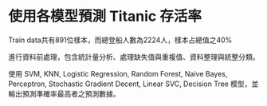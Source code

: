 # 使用各模型預測 Titanic 存活率
Train data共有891位樣本，而總登船人數為2224人，樣本占總值之40%

進行資料前處理，包含統計量分析、處理缺失值與重複值、資料整理與統整分類。

使用 SVM, KNN, Logistic Regression, Random Forest, Naive Bayes, Perceptron, Stochastic Gradient Decent, Linear SVC, Decision Tree 模型，並輸出預測準確率最高者之預測數據。
